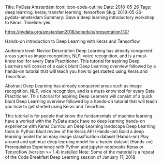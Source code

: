 Title: PyData Amsterdam
Icon: icon-code-outline
Date: 2018-05-26
Tags: deep learning; keras; transfer learning; tensorflow
Slug: 2018-05-26-pydata-amsterdam
Summary: Gave a deep learning introductory workshop to Keras.
Timeline: yes


https://pydata.org/amsterdam2018/schedule/presentation/30/

Hands-on introduction to Deep Learning with Keras and Tensorflow


Audience level:
Novice
Description
Deep Learning has already conquered areas such as image recognition, NLP, voice recognition, and is a must-know tool for every Data Practitioner. This tutorial for aspiring Deep Learners will consist of a quick blunt Deep Learning overview followed by a hands-on tutorial that will teach you how to get started using Keras and Tesorflow.

Abstract
Deep Learning has already conquered areas such as image recognition, NLP, voice recognition, and is a must-know tool for every Data Practitioner. This tutorial for aspiring Deep Learners will consist of a quick blunt Deep Learning overview followed by a hands-on tutorial that will teach you how to get started using Keras and Tesorflow.

This tutorial is for people that
know the fundamentals of machine learning
have a worked with the PyData stack
have no deep learning hands-on experience with Keras
Curriculum
Deep Learning landscape
Deep Learning tools in Python
Blunt review of the Keras API (Hands-on)
Build a deep learning model for an easy image classification dataset (Hands-on)
Play around and optimize deep learning model for a harder dataset (Hands-on)
Prerequisites
Experience with Python and jupyter notebooks
Keras or Tensroflow (version >= 1.4) installed
Note: Some of the material is a repeat of the Code Breakfast Deep Learning session of January 17, 2018
